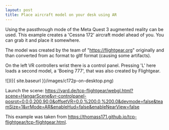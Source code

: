 ```yaml
---
layout: post
title: Place aircraft model on your desk using AR
---
```

Using the passthrough mode of the Meta Quest 3 augmented reality can be used. This example creates a 
'Cessna 172' aircraft model ahead of you. You can grab it and place it somewhere.

The model was created by the team of "https://flightgear.org" originally and than
converted from ac format to gltf format (causing some artifacts).

On the left VR controllers wrist there is a control panel. Pressing 'L' here loads a second model, a 'Boeing 777', that
was also created by Flightgear.

![]({{ site.baseurl }}/images/c172p-on-desktop.png)

Launch the scene: https://yard.de/tcp-flightgear/webgl.html?scene=HangarScene&vr-controlpanel-posrot=0,0,0,200,90,0&offsetVR=0.0,%200.0,%200.0&devmode=false&teamSize=1&vrMode=AR&enableHud=false&enableNearView=false

This example was taken from https://thomass171.github.io/tcp-flightgear/tcp-flightgear.html.
